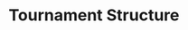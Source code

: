 ---
title: "Tournament Structure"
metadata:
  title: "MTG Tournament Structure"
  draft: true
  description: "Learn about our Magic: The Gathering tournament formats, rules, and competitive structure"
  image: /images/mtg-tournaments-hero.jpg
  slug: tournaments
  navigation:
    show_in_nav: true
    show_children: false
    page_weight: 10
  seo:
    title: "MTG Tournament Structure | {{site.name}}"
    description: "Everything you need to know about Magic: The Gathering tournaments at {{site.name}}. Learn about formats, rules, and competitive play."
    keywords: MTG tournaments, competitive play, tournament rules, prize structure, tournament formats
    og:
      title: "MTG Tournament Structure - {{site.name}}"
      description: "Your guide to competitive Magic play"
      image: /images/mtg-tournaments-og.jpg
    twitter:
      card: summary_large_image
      title: "MTG Tournament Structure | {{site.name}}"
      description: "Learn about our tournament structure"
      image: /images/mtg-tournaments-twitter.jpg
sections:
  - type: hero
    title: "Tournament Structure"
    subtitle: "Your Guide to Competitive Play"
    backgroundImage: /images/hero-mtg-tournaments.jpg
  - type: richText
    content: |
      ## Tournament Formats

      We run various tournament formats to accommodate different play styles and competitive levels:

      ### Regular REL Events
      - Friday Night Magic
      - Standard Showdown
      - Draft Night
      - Commander Pods

      ### Competitive REL Events
      - Store Championships
      - Regional Championships Qualifiers
      - Pro Tour Qualifiers

      ## Tournament Rules

      All tournaments follow official Magic: The Gathering tournament rules and procedures:
      - Swiss pairings for all events
      - Standard round times based on format
      - DCI Reporter for tournament management
      - Judge staff available for all competitive events

  - type: features
    title: Tournament Features
    items:
      - title: Fair Play
        description: Certified judges ensure rule compliance
        icon: gavel
      - title: Prize Support
        description: Competitive prize pools for all events
        icon: trophy
      - title: Rankings
        description: Official DCI sanctioned events
        icon: chart
      - title: Support
        description: Staff assistance throughout events
        icon: support
  - type: cta
    title: Ready to Compete?
    subtitle: Join our next tournament
    buttonText: "{{cta.events_button}}"
    buttonLink: /community/magic-the-gathering/events/register
---